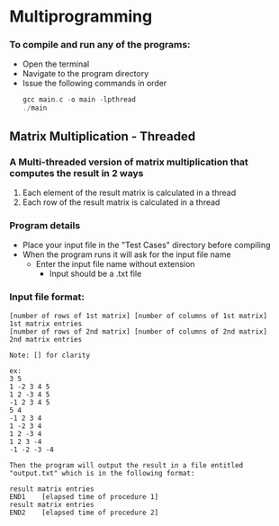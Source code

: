 # Multiprogramming

### To compile and run any of the programs:
* Open the terminal
* Navigate to the program directory
* Issue the following commands in order
    ``` c
    gcc main.c -o main -lpthread
    ./main
    ```
    
## Matrix Multiplication - Threaded

### A Multi-threaded version of matrix multiplication that computes the result in 2 ways
1. Each element of the result matrix is calculated in a thread
2. Each row of the result matrix is calculated in a thread

### Program details
* Place your input file in the "Test Cases" directory before compiling
* When the program runs it will ask for the input file name
    * Enter the input file name without extension
        * Input should be a .txt file

### Input file format:
    [number of rows of 1st matrix] [number of columns of 1st matrix]
    1st matrix entries
    [number of rows of 2nd matrix] [number of columns of 2nd matrix]
    2nd matrix entries
    
    Note: [] for clarity
    
    ex:
    3 5
    1 -2 3 4 5
    1 2 -3 4 5
    -1 2 3 4 5
    5 4
    -1 2 3 4
    1 -2 3 4
    1 2 -3 4
    1 2 3 -4
    -1 -2 -3 -4
    
    Then the program will output the result in a file entitled "output.txt" which is in the following format:
    
    result matrix entries
    END1	[elapsed time of procedure 1]
    result matrix entries
    END2	[elapsed time of procedure 2]
        
